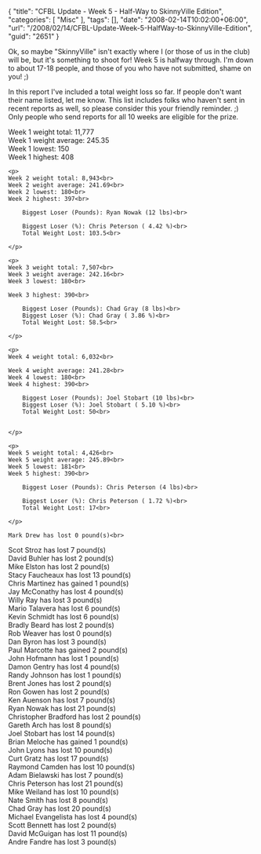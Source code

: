 {
	"title": "CFBL Update - Week 5 - Half-Way to SkinnyVille Edition",
	"categories": [
		"Misc"
	],
	"tags": [],
	"date": "2008-02-14T10:02:00+06:00",
	"url": "/2008/02/14/CFBL-Update-Week-5-HalfWay-to-SkinnyVille-Edition",
	"guid": "2651"
}

Ok, so maybe "SkinnyVille" isn't exactly where I (or those of us in the club) will be, but it's something to shoot for! Week 5 is halfway through. I'm down to about 17-18 people, and those of you who have not submitted, shame on you! ;) 

In this report I've included a total weight loss so far. If people don't want their name listed, let me know. This list includes folks who haven't sent in recent reports as well, so please consider this your friendly reminder. ;) Only people who send reports for all 10 weeks are eligible for the prize.
<!--more-->
<p>
	Week 1 weight total: 11,777<br>
	Week 1 weight average: 245.35<br>
	Week 1 lowest: 150<br>
	Week 1 highest: 408<br>	
	</p>

	
	<p>
	Week 2 weight total: 8,943<br>
	Week 2 weight average: 241.69<br>
	Week 2 lowest: 180<br>
	Week 2 highest: 397<br>
	
		Biggest Loser (Pounds): Ryan Nowak (12 lbs)<br>

		Biggest Loser (%): Chris Peterson ( 4.42 %)<br>
		Total Weight Lost: 103.5<br>
		
	</p>
	
	<p>
	Week 3 weight total: 7,507<br>
	Week 3 weight average: 242.16<br>
	Week 3 lowest: 180<br>

	Week 3 highest: 390<br>
	
		Biggest Loser (Pounds): Chad Gray (8 lbs)<br>
		Biggest Loser (%): Chad Gray ( 3.86 %)<br>
		Total Weight Lost: 58.5<br>
		
	</p>
	
	<p>
	Week 4 weight total: 6,032<br>

	Week 4 weight average: 241.28<br>
	Week 4 lowest: 180<br>
	Week 4 highest: 390<br>
	
		Biggest Loser (Pounds): Joel Stobart (10 lbs)<br>
		Biggest Loser (%): Joel Stobart ( 5.10 %)<br>
		Total Weight Lost: 50<br>

		
	</p>
	
	<p>
	Week 5 weight total: 4,426<br>
	Week 5 weight average: 245.89<br>
	Week 5 lowest: 181<br>
	Week 5 highest: 390<br>
	
		Biggest Loser (Pounds): Chris Peterson (4 lbs)<br>

		Biggest Loser (%): Chris Peterson ( 1.72 %)<br>
		Total Weight Lost: 17<br>
		
	</p>

	Mark Drew has lost 0 pound(s)<br>
Scot Stroz has lost 7 pound(s)<br>
David Buhler has lost 2 pound(s)<br>
Mike Elston has lost 2 pound(s)<br>
Stacy Faucheaux has lost 13 pound(s)<br>
Chris Martinez has gained 1 pound(s)<br>
Jay McConathy has lost 4 pound(s)<br>
Willy Ray has lost 3 pound(s)<br>
Mario Talavera has lost 6 pound(s)<br>
Kevin Schmidt has lost 6 pound(s)<br>
Bradly Beard has lost 2 pound(s)<br>
Rob Weaver has lost 0 pound(s)<br>
Dan Byron has lost 3 pound(s)<br>
Paul Marcotte has gained 2 pound(s)<br>
John Hofmann has lost 1 pound(s)<br>
Damon Gentry has lost 4 pound(s)<br>
Randy Johnson has lost 1 pound(s)<br>
Brent Jones has lost 2 pound(s)<br>
Ron Gowen has lost 2 pound(s)<br>
Ken Auenson has lost 7 pound(s)<br>
Ryan Nowak has lost 21 pound(s)<br>
Christopher Bradford has lost 2 pound(s)<br>
Gareth Arch has lost 8 pound(s)<br>
Joel Stobart has lost 14 pound(s)<br>
Brian Meloche has gained 1 pound(s)<br>
John Lyons has lost 10 pound(s)<br>
Curt Gratz has lost 17 pound(s)<br>
Raymond Camden has lost 10 pound(s)<br>
Adam Bielawski has lost 7 pound(s)<br>
Chris Peterson has lost 21 pound(s)<br>
Mike Weiland has lost 10 pound(s)<br>
Nate Smith has lost 8 pound(s)<br>
Chad Gray has lost 20 pound(s)<br>
Michael Evangelista has lost 4 pound(s)<br>
Scott Bennett has lost 2 pound(s)<br>
David McGuigan has lost 11 pound(s)<br>
Andre Fandre has lost 3 pound(s)<br>